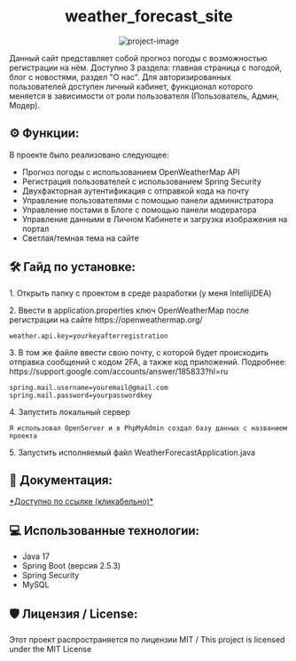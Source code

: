 <h1 align="center" id="title">weather_forecast_site</h1>

<p align="center"><img src="https://socialify.git.ci/akerumort/weather_forecast_site/image?font=Raleway&amp;language=1&amp;name=1&amp;owner=1&amp;pattern=Solid&amp;theme=Dark" alt="project-image"></p>

<p id="description">Данный сайт представляет собой прогноз погоды с возможностью регистрации на нём. Доступно 3 раздела: главная страница с погодой, блог с новостями, раздел "О нас". Для авторизированных пользователей доступен личный кабинет, функционал которого меняется в зависимости от роли пользователя (Пользователь, Админ, Модер).</p>

<h2>⚙️ Функции: </h2>

В проекте было реализовано следующее:

*   Прогноз погоды с использованием OpenWeatherMap API
*   Регистрация пользователей с использованием Spring Security
*   Двухфакторная аутентификация с отправкой кода на почту
*   Управление пользователями с помощью панели администратора
*   Управление постами в Блоге с помощью панели модератора
*   Управление данными в Личном Кабинете и загрузка изображения на портал
*   Светлая/темная тема на сайте

<h2>🛠️ Гайд по установке: </h2>

<p>1. Открыть папку с проектом в среде разработки (у меня IntellijIDEA) </p>

<p>2. Ввести в application.properties ключ OpenWeatherMap после регистрации на сайте https://openweathermap.org/</p>

```
weather.api.key=yourkeyafterregistration
```

<p>3. В том же файле ввести свою почту, с которой будет происходить отправка сообщений с кодом 2FA, а также код приложений. Подробнее: https://support.google.com/accounts/answer/185833?hl=ru </p>

```
spring.mail.username=youremail@gmail.com spring.mail.password=yourpasswordkey
```

<p>4. Запустить локальный сервер</p>

```
Я использовал OpenServer и в PhpMyAdmin создал базу данных с названием проекта
```

<p>5. Запустить исполняемый файл WeatherForecastApplication.java</p>

<h2>📃 Документация: </h2>
<a href="https://akerumort.github.io/weather_forecast_site/"> *Доступно по ссылке (кликабельно)* </a>



<h2>💻 Использованные технологии: </h2>

*   Java 17
*   Spring Boot (версия 2.5.3)
*   Spring Security
*   MySQL
  
<h2>🛡️ Лицензия / License: </h2>

Этот проект распространяется по лицензии MIT / This project is licensed under the MIT License
